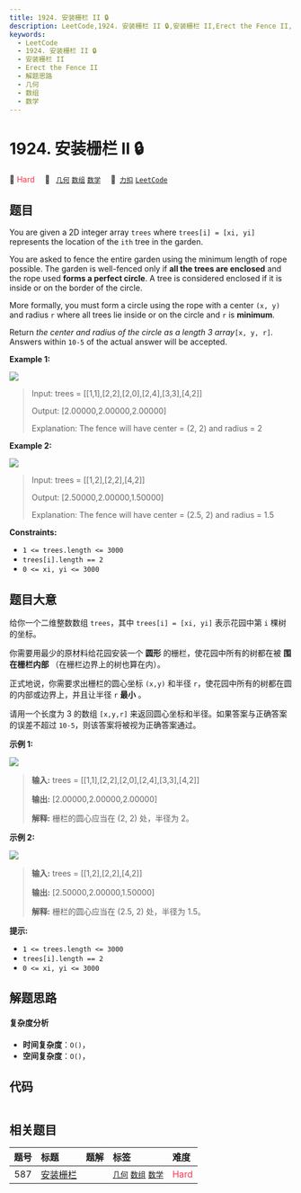 ```yaml
---
title: 1924. 安装栅栏 II 🔒
description: LeetCode,1924. 安装栅栏 II 🔒,安装栅栏 II,Erect the Fence II,解题思路,几何,数组,数学
keywords:
  - LeetCode
  - 1924. 安装栅栏 II 🔒
  - 安装栅栏 II
  - Erect the Fence II
  - 解题思路
  - 几何
  - 数组
  - 数学
---
```


# 1924. 安装栅栏 II 🔒

🔴 <font color=#ff334b>Hard</font>&emsp; 🔖&ensp; [`几何`](/tag/geometry.md) [`数组`](/tag/array.md) [`数学`](/tag/math.md)&emsp; 🔗&ensp;[`力扣`](https://leetcode.cn/problems/erect-the-fence-ii) [`LeetCode`](https://leetcode.com/problems/erect-the-fence-ii)

## 题目

You are given a 2D integer array `trees` where `trees[i] = [xi, yi]`
represents the location of the `ith` tree in the garden.

You are asked to fence the entire garden using the minimum length of rope
possible. The garden is well-fenced only if **all the trees are enclosed** and
the rope used **forms a perfect circle**. A tree is considered enclosed if it
is inside or on the border of the circle.

More formally, you must form a circle using the rope with a center `(x, y)`
and radius `r` where all trees lie inside or on the circle and `r` is
**minimum**.

Return _the center and radius of the circle as a length 3 array_`[x, y, r]`_._
Answers within `10-5` of the actual answer will be accepted.



**Example 1:**

**![](https://fastly.jsdelivr.net/gh/doocs/leetcode@main/solution/1900-1999/1924.Erect%20the%20Fence%20II/images/trees1.png)**

> Input: trees = [[1,1],[2,2],[2,0],[2,4],[3,3],[4,2]]
> 
> Output: [2.00000,2.00000,2.00000]
> 
> Explanation: The fence will have center = (2, 2) and radius = 2

**Example 2:**

**![](https://fastly.jsdelivr.net/gh/doocs/leetcode@main/solution/1900-1999/1924.Erect%20the%20Fence%20II/images/trees2.png)**

> Input: trees = [[1,2],[2,2],[4,2]]
> 
> Output: [2.50000,2.00000,1.50000]
> 
> Explanation: The fence will have center = (2.5, 2) and radius = 1.5

**Constraints:**

  * `1 <= trees.length <= 3000`
  * `trees[i].length == 2`
  * `0 <= xi, yi <= 3000`


## 题目大意

给你一个二维整数数组 `trees`，其中 `trees[i] = [xi, yi]` 表示花园中第 `i` 棵树的坐标。

你需要用最少的原材料给花园安装一个 **圆形** 的栅栏，使花园中所有的树都在被 **围在栅栏内部** （在栅栏边界上的树也算在内）。

正式地说，你需要求出栅栏的圆心坐标 `(x,y)` 和半径 `r`，使花园中所有的树都在圆的内部或边界上，并且让半径 `r` **最小** 。

请用一个长度为 3 的数组 `[x,y,r]` 来返回圆心坐标和半径。如果答案与正确答案的误差不超过 `10-5`，则该答案将被视为正确答案通过。



**示例 1:**

**![](https://fastly.jsdelivr.net/gh/doocs/leetcode@main/solution/1900-1999/1924.Erect%20the%20Fence%20II/images/trees1.png)**

> 
> 
> 
> 
> 
> **输入:** trees = [[1,1],[2,2],[2,0],[2,4],[3,3],[4,2]]
> 
> **输出:** [2.00000,2.00000,2.00000]
> 
> **解释:** 栅栏的圆心应当在 (2, 2) 处，半径为 2。
> 
> 

**示例 2:**

**![](https://fastly.jsdelivr.net/gh/doocs/leetcode@main/solution/1900-1999/1924.Erect%20the%20Fence%20II/images/trees2.png)**

> 
> 
> 
> 
> 
> **输入:** trees = [[1,2],[2,2],[4,2]]
> 
> **输出:** [2.50000,2.00000,1.50000]
> 
> **解释:** 栅栏的圆心应当在 (2.5, 2) 处，半径为 1.5。
> 
> 



**提示:**

  * `1 <= trees.length <= 3000`
  * `trees[i].length == 2`
  * `0 <= xi, yi <= 3000`


## 解题思路

#### 复杂度分析

- **时间复杂度**：`O()`，
- **空间复杂度**：`O()`，

## 代码

```javascript

```

## 相关题目

<!-- prettier-ignore -->
| 题号 | 标题 | 题解 | 标签 | 难度 |
| :------: | :------ | :------: | :------ | :------ |
| 587 | [安装栅栏](https://leetcode.com/problems/erect-the-fence) |  |  [`几何`](/tag/geometry.md) [`数组`](/tag/array.md) [`数学`](/tag/math.md) | <font color=#ff334b>Hard</font> |